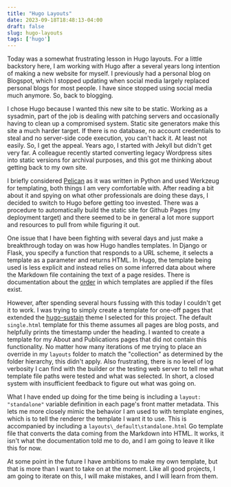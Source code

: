 ```yaml
---
title: "Hugo Layouts"
date: 2023-09-18T18:48:13-04:00
draft: false
slug: hugo-layouts
tags: ['hugo']
---
```


Today was a somewhat frustrating lesson in Hugo layouts. For a little backstory here, I am working with Hugo after a several years long intention of making a new website for myself. I previously had a personal blog on Blogspot, which I stopped updating when social media largely replaced personal blogs for most people. I have since stopped using social media much anymore. So, back to blogging.

I chose Hugo because I wanted this new site to be static. Working as a sysadmin, part of the job is dealing with patching servers and occasionally having to clean up a compromised system. Static site generators make this site a much harder target. If there is no database, no account credentials to steal and no server-side code execution, you can't hack it. At least not easily. So, I get the appeal. Years ago, I started with Jekyll but didn't get very far. A colleague recently started converting legacy Wordpress sites into static versions for archival purposes, and this got me thinking about getting back to my own site.

I briefly considered [Pelican](https://getpelican.com/) as it was written in Python and used Werkzeug for templating, both things I am very comfortable with. After reading a bit about it and spying on what other professionals are doing these days, I decided to switch to Hugo before getting too invested. There was a procedure to automatically build the static site for Github Pages (my deployment target) and there seemed to be in general a lot more support and resources to pull from while figuring it out.

One issue that I have been fighting with several days and just make a breakthrough today on was how Hugo handles templates. In Django or Flask, you specify a function that responds to a URL scheme, it selects a template as a parameter and returns HTML. In Hugo, the template being used is less explicit and instead relies on some inferred data about where the Markdown file containing the text of a page resides. There is documentation about the [order](https://gohugo.io/templates/lookup-order/) in which templates are applied if the files exist.

However, after spending several hours fussing with this today I couldn't get it to work. I was trying to simply create a template for one-off pages that extended the [hugo-sustain](https://themes.gohugo.io/themes/hugo-sustain/) theme I selected for this project. The default ``single.html`` template for this theme assumes all pages are blog posts, and helpfully prints the timestamp under the heading. I wanted to create a template for my About and Publications pages that did not contain this functionality. No matter how many iterations of me trying to place an override in my ``layouts`` folder to match the "collection" as determined by the folder hierarchy, this didn't apply. Also frustrating, there is no level of log verbosity I can find with the builder or the testing web server to tell me what template file paths were tested and what was selected. In short, a closed system with insufficient feedback to figure out what was going on.

What I have ended up doing for the time being is including a ``layout: "standalone"`` variable definition in each page's front matter metadata. This lets me more closely mimic the behavior I am used to with template engines, which is to tell the renderer the template I want it to use. This is accompanied by including a ``layouts\_default\standalone.html`` Go template file that converts the data coming from the Markdown into HTML. It works, it isn't what the documentation told me to do, and I am going to leave it like this for now.

At some point in the future I have ambitions to make my own template, but that is more than I want to take on at the moment. Like all good projects, I am going to iterate on this, I will make mistakes, and I will learn from them.